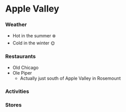 # Apple Valley

### Weather

- Hot in the summer :snowflake:
- Cold in the winter :sun_with_face:

### Restaurants

- Old Chicago
- Ole Piper 
	- Actually just south of Apple Valley in Rosemount

### Activities

### Stores

